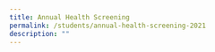 ```yaml
---
title: Annual Health Screening
permalink: /students/annual-health-screening-2021
description: ""
---
```


